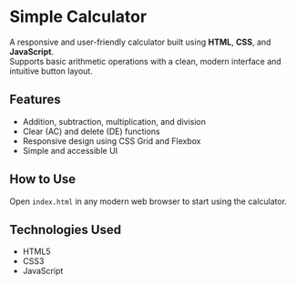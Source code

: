 # Simple Calculator

A responsive and user-friendly calculator built using **HTML**, **CSS**, and **JavaScript**.  
Supports basic arithmetic operations with a clean, modern interface and intuitive button layout.

## Features

- Addition, subtraction, multiplication, and division
- Clear (AC) and delete (DE) functions
- Responsive design using CSS Grid and Flexbox
- Simple and accessible UI

## How to Use

Open `index.html` in any modern web browser to start using the calculator.

## Technologies Used

- HTML5  
- CSS3  
- JavaScript
